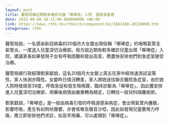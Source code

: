 ```yaml
---
layout: post
title: 醫管局稱近期較多確診兒童「嘶哮症」入院　倡家長留意
date: 2022-08-08 18:15:00.000000000 +08:00
link: https://news.rthk.hk/rthk/ch/component/k2/1661460-20220808.htm
categories: rthk
---
```


醫管局說，一名感染新冠病毒的20個月大女嬰出現俗稱「嘶哮症」的咽喉氣管支氣管炎，一度送入兒童深切治療部。局方說近期有較多確診兒童出現「嘶哮症」入院，建議家長如果發現子女有呼吸困難和發出高音，應盡快安排他們到急症室接受治療。

醫管局總行政經理劉家獻說，這名20個月大女嬰上周五在家中經快速測試呈陽性，家人快測亦陽性。女嬰昨日情況轉差，家人將她送往聯合醫院急症室，由於她入院時發燒至39度，呼吸急促和發生喘鳴聲，臨床診斷為「嘶哮症」，因此獲安排進入兒童深切治療部，用藥後病情由嚴重轉為穩定，已轉往一般兒科隔離病房。

劉家獻說，「嘶哮症」是一般由病毒引發的呼吸道感染病症，會出現氣管內腫脹，影響呼吸，產生有如狗吠聲響，亦會咳嗽及聲音沙啞，因此如發現兒童要用力呼吸，應立即安排他們求診，如及早用藥，可以處理到「嘶哮症」。
